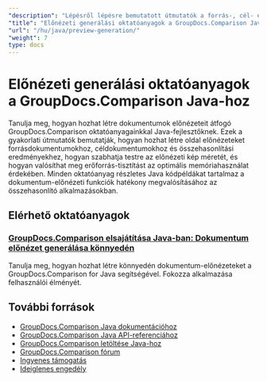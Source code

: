 ```yaml
---
"description": "Lépésről lépésre bemutatott útmutatók a forrás-, cél- és eredménydokumentumok oldalelőnézeteinek létrehozásához a GroupDocs.Comparison for Java használatával."
"title": "Előnézeti generálási oktatóanyagok a GroupDocs.Comparison Java-hoz"
"url": "/hu/java/preview-generation/"
"weight": 7
type: docs
---
```

# Előnézeti generálási oktatóanyagok a GroupDocs.Comparison Java-hoz

Tanulja meg, hogyan hozhat létre dokumentumok előnézeteit átfogó GroupDocs.Comparison oktatóanyagainkkal Java-fejlesztőknek. Ezek a gyakorlati útmutatók bemutatják, hogyan hozhat létre oldal előnézeteket forrásdokumentumokhoz, céldokumentumokhoz és összehasonlítási eredményekhez, hogyan szabhatja testre az előnézeti kép méretét, és hogyan valósíthat meg erőforrás-tisztítást az optimális memóriahasználat érdekében. Minden oktatóanyag részletes Java kódpéldákat tartalmaz a dokumentum-előnézeti funkciók hatékony megvalósításához az összehasonlító alkalmazásokban.

## Elérhető oktatóanyagok

### [GroupDocs.Comparison elsajátítása Java-ban: Dokumentum előnézet generálása könnyedén](./groupdocs-comparison-java-generate-previews/)
Tanulja meg, hogyan hozhat létre könnyedén dokumentum-előnézeteket a GroupDocs.Comparison for Java segítségével. Fokozza alkalmazása felhasználói élményét.

## További források

- [GroupDocs.Comparison Java dokumentációhoz](https://docs.groupdocs.com/comparison/java/)
- [GroupDocs.Comparison Java API-referenciához](https://reference.groupdocs.com/comparison/java/)
- [GroupDocs.Comparison letöltése Java-hoz](https://releases.groupdocs.com/comparison/java/)
- [GroupDocs.Comparison fórum](https://forum.groupdocs.com/c/comparison)
- [Ingyenes támogatás](https://forum.groupdocs.com/)
- [Ideiglenes engedély](https://purchase.groupdocs.com/temporary-license/)